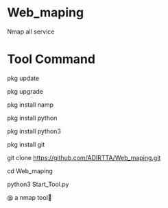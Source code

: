 # Web_maping
Nmap all service
# Tool Command
pkg update 

pkg upgrade

pkg install namp

pkg install python

pkg install python3

pkg install git

git clone 
https://github.com/ADIRTTA/Web_maping.git

cd Web_maping

python3 Start_Tool.py

@ a nmap tool🖤
